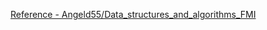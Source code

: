 [Reference - Angeld55/Data_structures_and_algorithms_FMI](https://github.com/Angeld55/Data_structures_and_algorithms_FMI/tree/main/Sem.%2005/Queue)
